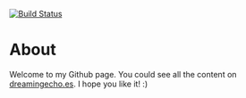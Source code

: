[![Build Status](https://travis-ci.org/dreamingechoes/dreamingechoes.github.io.svg?branch=master)](https://travis-ci.org/dreamingechoes/dreamingechoes.github.io)

# About

Welcome to my Github page. You could see all the content on [dreamingecho.es](http://dreamingecho.es). I hope you like it! :)
